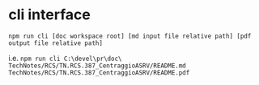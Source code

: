 # cli interface

`npm run cli [doc workspace root] [md input file relative path] [pdf output file relative path]`

i.e. `npm run cli C:\devel\pr\doc\ TechNotes/RCS/TN.RCS.387_CentraggioASRV/README.md TechNotes/RCS/TN.RCS.387_CentraggioASRV/README.pdf`


